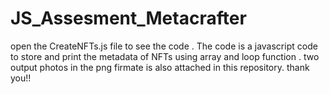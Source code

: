 # JS_Assesment_Metacrafter
open the CreateNFTs.js file to see the code . The code is a javascript code to store and print the metadata of NFTs using array and loop function .
two output photos in the png firmate is also attached in this repository.
thank you!!
